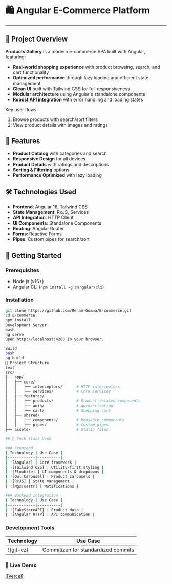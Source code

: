 # 🛍️ Angular E-Commerce Platform

---

## 📝 Project Overview

**Products Gallery** is a modern e-commerce SPA built with Angular, featuring:

- **Real-world shopping experience** with product browsing, search, and cart functionality
- **Optimized performance** through lazy loading and efficient state management
- **Clean UI** built with Tailwind CSS for full responsiveness
- **Modular architecture** using Angular's standalone components
- **Robust API integration** with error handling and loading states

Key user flows:

1. Browse products with search/sort filters
2. View product details with images and ratings

## 🌟 Features

- **Product Catalog** with categories and search
- **Responsive Design** for all devices
- **Product Details** with ratings and descriptions
- **Sorting & Filtering** options
- **Performance Optimized** with lazy loading

## 🛠️ Technologies Used

- **Frontend**: Angular 16, Tailwind CSS
- **State Management**: RxJS, Services
- **API Integration**: HTTP Client
- **UI Components**: Standalone Components
- **Routing**: Angular Router
- **Forms**: Reactive Forms
- **Pipes**: Custom pipes for search/sort

## 🚀 Getting Started

### Prerequisites

- Node.js (v16+)
- Angular CLI (`npm install -g @angular/cli`)

### Installation

```bash
git clone https://github.com/Reham-Gomaa/E-commerce.git
cd E-commerce
npm install
Development Server
bash
ng serve
Open http://localhost:4200 in your browser.

Build
bash
ng build
📂 Project Structure
text
src/
├── app/
│   ├── core/
│   │   ├── interceptors/      # HTTP interceptors
│   │   ├── services/          # Core services
│   ├── features/
│   │   ├── products/          # Product-related components
│   │   ├── auth/              # Authentication
│   │   ├── cart/              # Shopping cart
│   ├── shared/
│   │   ├── components/        # Reusable components
│   │   ├── pipes/             # Custom pipes
├── assets/                    # Static files

## 🧱 Tech Stack Used

### Frontend
| Technology | Use Case |
|------------|----------|
| ![Angular] | Core framework |
| ![Tailwind CSS] | Utility-first styling |
| ![Flowbite] | UI components & dropdowns |
| ![Owl Carousel] | Product carousels |
| ![RxJS] | State management |
| ![NgxToastr] | Notifications |

### Backend Integration
| Technology | Use Case |
|------------|----------|
| ![FakeStoreAPI] | Product data |
| ![Angular HTTP] | API communication |
```

### Development Tools

| Technology | Use Case                            |
| ---------- | ----------------------------------- |
| ![git-cz]  | Commitizen for standardized commits |

### 🚀 Live Demo

[![Vercel]](https://e-commerce-ten-sigma-28.vercel.app/#/home)
